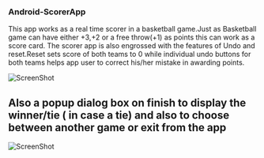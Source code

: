 ### Android-ScorerApp
This app works as a real time scorer in a basketball game.Just as Basketball game can have either +3,+2 or a free throw(+1) as points this can work as a score card.
The scorer app is also engrossed with the features of Undo and reset.Reset sets score of both teams to 0 while individual undo buttons for both teams helps app user to correct his/her mistake in awarding points.

![ScreenShot](https://github.com/chanmol1999/android-ScorerApp/blob/master/Scorecounter/121.jpeg)

## Also a popup dialog box on finish to display the winner/tie ( in case a tie) and also to choose between another game or exit from the app

![ScreenShot](https://github.com/chanmol1999/android-ScorerApp/blob/master/Scorecounter/131.jpeg)
